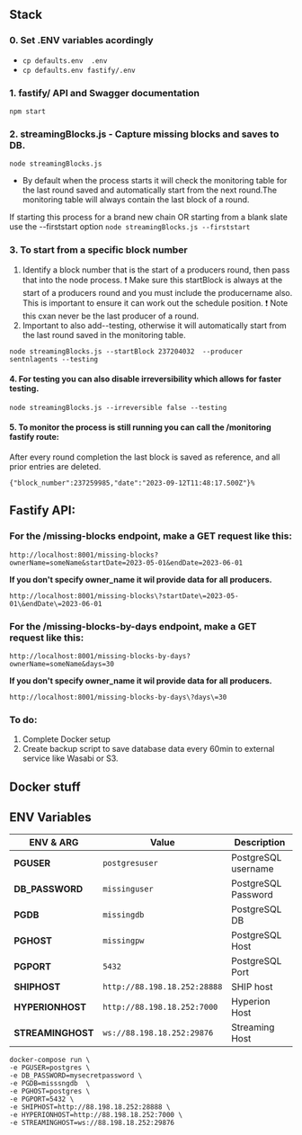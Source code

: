 ## Stack

### 0. Set .ENV variables acordingly

- `cp defaults.env  .env` 
- `cp defaults.env fastify/.env`


### 1. fastify/ API and Swagger documentation 
`npm start`

### 2. streamingBlocks.js - Capture missing blocks and saves to DB.
`node streamingBlocks.js`

- By default when the process starts it will check the monitoring table for the last round saved and automatically start from the next round.The monitoring table will always contain the last block of a round.

If starting this process for a brand new chain OR starting from a blank slate use the --firststart option
`node streamingBlocks.js --firststart`


### 3. To start from a specific block number 

1. Identify a block number that is the start of a producers round, then pass that into the node process. 
❗ Make sure this startBlock is always at the start of a producers round and you must include the producername also. This is important to ensure it can work out the schedule position.
❗ Note this cxan never be the last producer of a round.
2. Important to also add--testing, otherwise it will automatically start from the last round saved in the monitoring table. 

`node streamingBlocks.js --startBlock 237204032  --producer sentnlagents --testing`


#### 4. For testing you can also disable irreversibility which allows for faster testing.

`node streamingBlocks.js --irreversible false --testing`


#### 5. To monitor the process is still running you can call the /monitoring fastify route:

After every round completion the last block is saved as reference, and all prior entries are deleted.

```curl http://localhost:8001/monitoring 
{"block_number":237259985,"date":"2023-09-12T11:48:17.500Z"}%     
```

## Fastify API:

### For the /missing-blocks endpoint, make a GET request like this: 

`http://localhost:8001/missing-blocks?ownerName=someName&startDate=2023-05-01&endDate=2023-06-01`

**If you don't specify owner_name it wil provide data for all producers.**

`http://localhost:8001/missing-blocks\?startDate\=2023-05-01\&endDate\=2023-06-01`

### For the /missing-blocks-by-days endpoint, make a GET request like this:

`http://localhost:8001/missing-blocks-by-days?ownerName=someName&days=30`


**If you don't specify owner_name it wil provide data for all producers.**

`http://localhost:8001/missing-blocks-by-days\?days\=30`


### To do:

1. Complete Docker setup 
2. Create backup script to save database data every 60min to external service like Wasabi or S3.

## Docker stuff


## ENV Variables

|ENV & ARG                 |Value                          |Description                                   |
|--------------------------|---------------------------------------|--------------------------------------|
|**PGUSER**                |`postgresuser`                         | PostgreSQL username                  |
|**DB_PASSWORD**           |`missinguser`                          | PostgreSQL Password                  |
|**PGDB**                  |`missingdb`                            | PostgreSQL DB                        |
|**PGHOST**                |`missingpw`                            | PostgreSQL Host      	              |
|**PGPORT**                |`5432`                                 | PostgreSQL Port                      |
|**SHIPHOST**              |`http://88.198.18.252:28888`           | SHIP host                            |
|**HYPERIONHOST**          |`http://88.198.18.252:7000`            | Hyperion Host                        |
|**STREAMINGHOST**         |`ws://88.198.18.252:29876`             | Streaming Host                       |



```
docker-compose run \
-e PGUSER=postgres \
-e DB_PASSWORD=mysecretpassword \
-e PGDB=misssngdb  \ 
-e PGHOST=postgres \ 
-e PGPORT=5432 \ 
-e SHIPHOST=http://88.198.18.252:28888 \ 
-e HYPERIONHOST=http://88.198.18.252:7000 \ 
-e STREAMINGHOST=ws://88.198.18.252:29876 
```